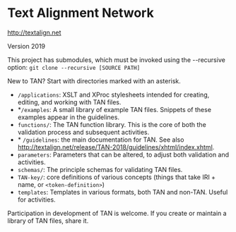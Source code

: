 # Text Alignment Network 
http://textalign.net

Version 2019

This project has submodules, which must be invoked using the --recursive option:
`git clone --recursive [SOURCE PATH]`

New to TAN? Start with directories marked with an asterisk.

* `/applications`: XSLT and XProc stylesheets intended for creating, editing, and working with TAN files. 
* \*`/examples`: A small library of example TAN files. Snippets of these examples appear in the guidelines.
* `functions/`: The TAN function library. This is the core of both the validation process and subsequent activities.
* \* `/guidelines`: the main documentation for TAN. See also http://textalign.net/release/TAN-2018/guidelines/xhtml/index.xhtml. 
* `parameters`: Parameters that can be altered, to adjust both validation and activities.
* `schemas/`: The principle schemas for validating TAN files.
* `TAN-key/`: core definitions of various concepts (things that take IRI + name, or `<token-definition>`)
* `templates`: Templates in various formats, both TAN and non-TAN. Useful for activities.

Participation in development of TAN is welcome. If you create or maintain a library of TAN files, share it.